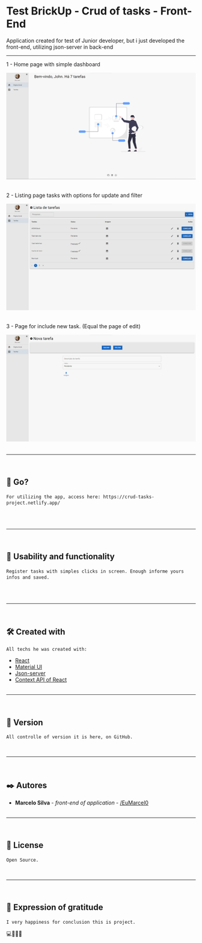 # Test BrickUp - Crud of tasks - Front-End

<p>Application created for test of Junior developer, but i just developed the front-end, utilizing json-server in back-end</p>
<hr>

<p>1 - Home page with simple dashboard</p>
<img src='src/assets/images/home_page.png'>
<br/><br/>
<p>2 - Listing page tasks with options for update and filter</p>
<img src='src/assets/images/tasks_page.png'>
<br/><br/>
<p>3 - Page for include new task. (Equal the page of edit)</p>
<img src='src/assets/images/new_taks_page.png'>
<br/><br/>
<hr>
<br/>

## 🚀 Go?

    For utilizing the app, access here: https://crud-tasks-project.netlify.app/

<br/><br/>

<hr><br/>

## 🎥 Usability and functionality

    Register tasks with simples clicks in screen. Enough informe yours infos and saved.

<br/><br/>

<hr><br/>

## 🛠️ Created with

    All techs he was created with:

-   [React](https://pt-br.reactjs.org/docs/getting-started.html)
-   [Material UI](https://mui.com/)
-   [Json-server](https://www.npmjs.com/package/json-server)
-   [Context API of React](https://pt-br.reactjs.org/docs/context.html#gatsby-focus-wrapper)
<br/><br/>
<hr><br/>

## 📌 Version

    All controlle of version it is here, on GitHub.

<br/>
<hr><br>

## ✒️ Autores

-   **Marcelo Silva** - _front-end of application_ - [/EuMarcel0](https://github.com/EuMarcel0)
<br><br>
<hr><br>

## 📄 License

    Open Source.

<br>
<hr><br>

## 🎁 Expression of gratitude

    I very happiness for conclusion this is project.

💻🚀😊😊
